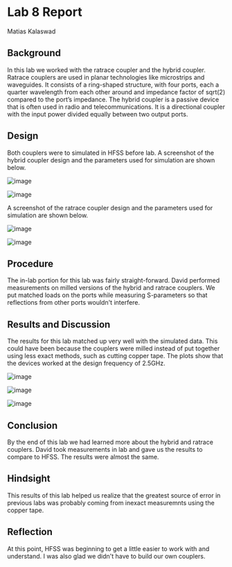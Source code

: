 # Lab 8 Report
Matias Kalaswad

## Background
In this lab we worked with the ratrace coupler and the hybrid coupler. Ratrace couplers are used in planar technologies like microstrips and waveguides. It consists of a ring-shaped structure, with four ports, each a quarter wavelength from each other around and impedance factor of sqrt(2) compared to the port’s impedance.  The hybrid coupler is a passive device that is often used in radio and telecommunications. It is a directional coupler with the input power divided equally between two output ports.

## Design
Both couplers were to simulated in HFSS before lab. A screenshot of the hybrid coupler design and the parameters used for simulation are shown below.

![image](https://github.com/CourseReps/ECEN452-Spring2016/blob/master/Students/kalaswad/Lab8/Lab8HybridHFSS.png)

![image](https://github.com/CourseReps/ECEN452-Spring2016/blob/master/Students/kalaswad/Lab8/Lab8HybridParameters.png)

A screenshot of the ratrace coupler design and the parameters used for simulation are shown below.

![image](https://github.com/CourseReps/ECEN452-Spring2016/blob/master/Students/kalaswad/Lab8/Lab8_RatRace_HFSS.png)

![image](https://github.com/CourseReps/ECEN452-Spring2016/blob/master/Students/kalaswad/Lab8/Lab8_RatRace_Parameters.png)

## Procedure
The in-lab portion for this lab was fairly straight-forward. David performed measurements on milled versions of the hybrid and ratrace couplers. We put matched loads on the ports while measuring S-parameters so that reflections from other ports wouldn't interfere. 

## Results and Discussion
The results for this lab matched up very well with the simulated data. This could have been because the couplers were milled instead of put together using less exact methods, such as cutting copper tape. The plots show that the devices worked at the design frequency of 2.5GHz.

![image](https://github.com/CourseReps/ECEN452-Spring2016/blob/master/Students/kalaswad/Lab8/Hybrid_Coupler_Magnitude2.png)

![image](https://github.com/CourseReps/ECEN452-Spring2016/blob/master/Students/kalaswad/Lab8/Hybrid_Coupler_Phase2.png)

![image](https://github.com/CourseReps/ECEN452-Spring2016/blob/master/Students/kalaswad/Lab8/RatRace_Magnitude2.png)

## Conclusion
By the end of this lab we had learned more about the hybrid and ratrace couplers.  David took measurements in lab and gave us the results to compare to HFSS. The results were almost the same.

## Hindsight
This results of this lab helped us realize that the greatest source of error in previous labs was probably coming from inexact measuremnts using the copper tape. 

## Reflection
At this point, HFSS was beginning to get a little easier to work with and understand. I was also glad we didn't have to build our own couplers. 
